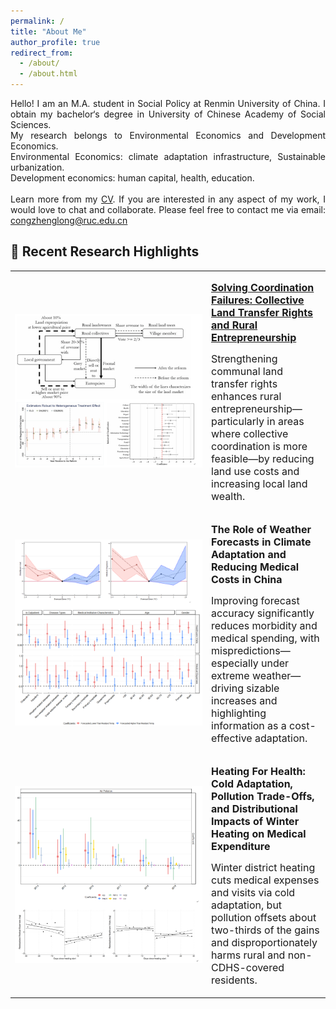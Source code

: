 ```yaml
---
permalink: /
title: "About Me"
author_profile: true
redirect_from: 
  - /about/
  - /about.html
---
```


<p style="text-align: justify;">
  Hello! I am an M.A. student in Social Policy at Renmin University of China. I obtain my bachelor‘s degree in University of Chinese Academy of Social Sciences.  
  <br>
  My research belongs to Environmental Economics and Development Economics.  
  <br>
  Environmental Economics:  climate adaptation infrastructure, Sustainable urbanization.  
  <br>
  Development economics:  human capital, health, education.  
  <br><br>
  Learn more from my <a href="https://dorohoward.github.io/files/CV.pdf">CV</a>. If you are interested in any aspect of my work, I would love to chat and collaborate. Please feel free to contact me via email: <a href="mailto:congzhenglong@ruc.edu.cn">congzhenglong@ruc.edu.cn</a>
</p>  

🌟 Recent Research Highlights
------

<div>
  <table style="border-collapse: collapse; border: none;">
    
  <tr><td width="300" style="border: none;">
  <div class="col-sm-5 col-md-4 col-lg-4 col-xl-4 m-auto"><img class="img-pub shadow-pub" src="images/pub01.png" width="400"></div>
  </td>
  <td style="border: none;">
  <div class="col align-self-center pub">
    <p class="pub-p"><font size=3><a href="https://www.sciencedirect.com/science/article/abs/pii/S0304387825001609"><b>Solving Coordination Failures: Collective Land Transfer Rights and Rural Entrepreneurship</b></a></font></p>
    <p class="pub-p"><font size=3>Strengthening communal land transfer rights enhances rural entrepreneurship—particularly in areas where collective coordination is more feasible—by reducing land use costs and increasing local land wealth.</font></p>
  </div>
  </td></tr>

  <tr><td width="300" style="border: none;">
  <div class="col-sm-5 col-md-4 col-lg-4 col-xl-4 m-auto"><img class="img-pub shadow-pub" src="images/pub02.png" width="400"></div>
  </td>
  <td style="border: none;">
  <div class="col align-self-center pub">
    <p class="pub-p"><font size=3><b>The Role of Weather Forecasts in Climate Adaptation and Reducing Medical Costs in China</b></font></p>
    <p class="pub-p"><font size=3>Improving forecast accuracy significantly reduces morbidity and medical spending, with mispredictions—especially under extreme weather—driving sizable increases and highlighting information as a cost-effective adaptation.</font></p>
  </div>
  </td></tr>

  <tr><td width="300" style="border: none;">
  <div class="col-sm-5 col-md-4 col-lg-4 col-xl-4 m-auto"><img class="img-pub shadow-pub" src="images/pub03.png" width="400"></div>
  </td>
  <td style="border: none;">
  <div class="col align-self-center pub">
    <p class="pub-p"><font size=3><b>Heating For Health: Cold Adaptation, Pollution Trade-Offs, and Distributional Impacts of Winter Heating on Medical Expenditure</b></font></p>
    <p class="pub-p"><font size=3>Winter district heating cuts medical expenses and visits via cold adaptation, but pollution offsets about two-thirds of the gains and disproportionately harms rural and non-CDHS-covered residents.</font></p>
  </div>
  </td></tr>
  
  </table>
</div>
<br>

<p>
<!--<center>-->
  <div id="clustrmaps-widget" style="width:5%">
    <script type="text/javascript" id="clstr_globe" src="//clustrmaps.com/globe.js?d=hNeBVpaFAAPkv4mQiwgmMyidtXTtKcWBSBl3K7KB6Ro"></script>
  </div> 
<!--</center>-->
</p>
